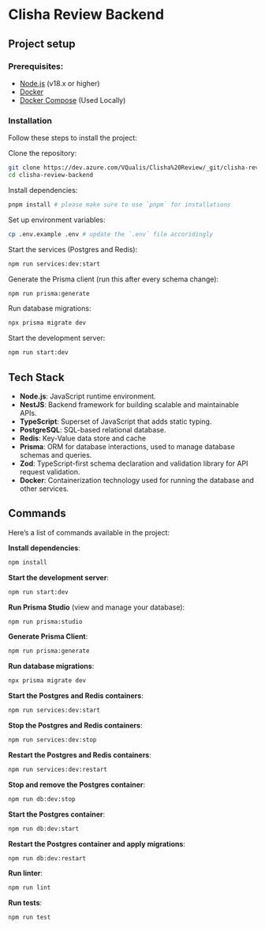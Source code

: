 # Clisha Review Backend

## Project setup

### Prerequisites:

- [Node.js](https://nodejs.org/en/) (v18.x or higher)
- [Docker](https://docs.docker.com/get-docker/)
- [Docker Compose](https://docs.docker.com/compose/) (Used Locally)

### Installation

Follow these steps to install the project:

Clone the repository:

```bash
git clone https://dev.azure.com/VQualis/Clisha%20Review/_git/clisha-review-backend
cd clisha-review-backend
```

Install dependencies:

```bash
pnpm install # please make sure to use `pnpm` for installations
```

Set up environment variables:

```bash
cp .env.example .env # update the `.env` file accoridingly
```

Start the services (Postgres and Redis):

```bash
npm run services:dev:start
```

Generate the Prisma client (run this after every schema change):

```bash
npm run prisma:generate
```

Run database migrations:

```bash
npx prisma migrate dev
```

Start the development server:

```bash
npm run start:dev
```

## Tech Stack

- **Node.js**: JavaScript runtime environment.
- **NestJS**: Backend framework for building scalable and maintainable APIs.
- **TypeScript**: Superset of JavaScript that adds static typing.
- **PostgreSQL**: SQL-based relational database.
- **Redis**: Key-Value data store and cache
- **Prisma**: ORM for database interactions, used to manage database schemas and queries.
- **Zod**: TypeScript-first schema declaration and validation library for API request validation.
- **Docker**: Containerization technology used for running the database and other services.

## Commands

Here’s a list of commands available in the project:

**Install dependencies**:

```bash
npm install
```

**Start the development server**:

```bash
npm run start:dev
```

**Run Prisma Studio** (view and manage your database):

```bash
npm run prisma:studio
```

**Generate Prisma Client**:

```bash
npm run prisma:generate
```

**Run database migrations**:

```bash
npx prisma migrate dev
```

**Start the Postgres and Redis containers**:

```bash
npm run services:dev:start
```

**Stop the Postgres and Redis containers**:

```bash
npm run services:dev:stop
```

**Restart the Postgres and Redis containers**:

```bash
npm run services:dev:restart
```

**Stop and remove the Postgres container**:

```bash
npm run db:dev:stop
```

**Start the Postgres container**:

```bash
npm run db:dev:start
```

**Restart the Postgres container and apply migrations**:

```bash
npm run db:dev:restart
```

**Run linter**:

```bash
npm run lint
```

**Run tests**:

```bash
npm run test
```
